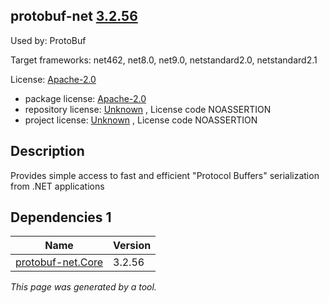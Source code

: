 ﻿protobuf-net [3.2.56](https://www.nuget.org/packages/protobuf-net/3.2.56)
--------------------

Used by: ProtoBuf

Target frameworks: net462, net8.0, net9.0, netstandard2.0, netstandard2.1

License: [Apache-2.0](../../../../licenses/apache-2.0) 

- package license: [Apache-2.0](https://licenses.nuget.org/Apache-2.0) 
- repository license: [Unknown](https://github.com/protobuf-net/protobuf-net) , License code NOASSERTION
- project license: [Unknown](https://github.com/protobuf-net/protobuf-net) , License code NOASSERTION

Description
-----------
Provides simple access to fast and efficient "Protocol Buffers" serialization from .NET applications

Dependencies 1
-----------

|Name|Version|
|----------|:----|
|[protobuf-net.Core](../../../../packages/nuget.org/protobuf-net.core/3.2.56)|3.2.56|

*This page was generated by a tool.*
